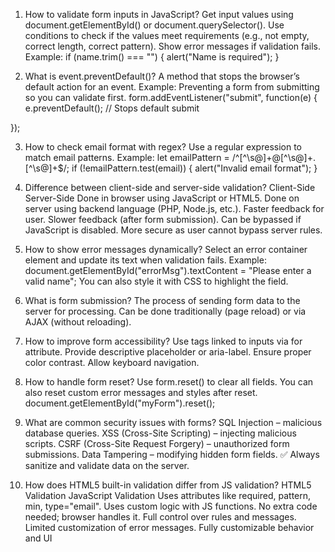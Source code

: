 1. How to validate form inputs in JavaScript?
Get input values using document.getElementById() or document.querySelector().
Use conditions to check if the values meet requirements (e.g., not empty, correct length, correct pattern).
Show error messages if validation fails.
Example:
if (name.trim() === "") {
  alert("Name is required");
}



2. What is event.preventDefault()?
A method that stops the browser’s default action for an event.
Example: Preventing a form from submitting so you can validate first.
form.addEventListener("submit", function(e) {
  e.preventDefault(); // Stops default submit

});


3. How to check email format with regex?
Use a regular expression to match email patterns.
Example:
let emailPattern = /^[^\s@]+@[^\s@]+\.[^\s@]+$/;
if (!emailPattern.test(email)) {
  alert("Invalid email format");
}



4. Difference between client-side and server-side validation?
Client-Side	Server-Side
Done in browser using JavaScript or HTML5.	Done on server using backend language (PHP, Node.js, etc.).
Faster feedback for user.	Slower feedback (after form submission).
Can be bypassed if JavaScript is disabled.	More secure as user cannot bypass server rules.



5. How to show error messages dynamically?
Select an error container element and update its text when validation fails.
Example:
document.getElementById("errorMsg").textContent = "Please enter a valid name";
You can also style it with CSS to highlight the field.



6. What is form submission?
The process of sending form data to the server for processing.
Can be done traditionally (page reload) or via AJAX (without reloading).



7. How to improve form accessibility?
Use <label> tags linked to inputs via for attribute.
Provide descriptive placeholder or aria-label.
Ensure proper color contrast.
Allow keyboard navigation.



8. How to handle form reset?
Use form.reset() to clear all fields.
You can also reset custom error messages and styles after reset.
document.getElementById("myForm").reset();


9. What are common security issues with forms?
SQL Injection – malicious database queries.
XSS (Cross-Site Scripting) – injecting malicious scripts.
CSRF (Cross-Site Request Forgery) – unauthorized form submissions.
Data Tampering – modifying hidden form fields.
✅ Always sanitize and validate data on the server.



10. How does HTML5 built-in validation differ from JS validation?
HTML5 Validation	JavaScript Validation
Uses attributes like required, pattern, min, type="email".	Uses custom logic with JS functions.
No extra code needed; browser handles it.	Full control over rules and messages.
Limited customization of error messages.	Fully customizable behavior and UI
